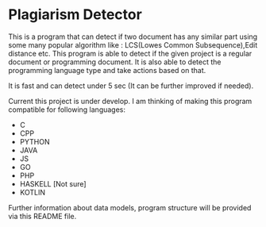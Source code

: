 # Plagiarism Detector
This is a program that can detect if two document has any similar part using 
some many popular algorithm like : LCS(Lowes Common Subsequence),Edit distance etc.
This program is able to detect if the given project is a regular document
or programming document.
It is also able to detect the programming language type and take actions
based on that.

It is fast and can detect under 5 sec (It can be further improved if needed).

Current this project is under develop.
I am thinking of making this program compatible for following languages:
* C
* CPP
* PYTHON
* JAVA
* JS
* GO
* PHP
* HASKELL [Not sure]
* KOTLIN

Further information about data models, program structure will be provided
via this README file.
